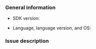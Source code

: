 ### General information

<!--- Example: 4.7.2 -->
* SDK version:
<!--- Example: Java 1.8.0_101-b13 on Ubuntu 16.10 -->
* Language, language version, and OS:

### Issue description

<!--- To help us quickly reproduce your issue, include as many details as possible, such as logs, steps to reproduce, and so on.  If the issue reports a new feature, follow the [user story](https://en.wikipedia.org/wiki/User_story) format to clearly describe the use case. -->
